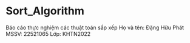 # Sort_Algorithm
Báo cáo thực nghiệm các thuật toán sắp xếp 
Họ và tên: Đặng Hữu Phát 
MSSV: 22521065 
Lớp: KHTN2022 
